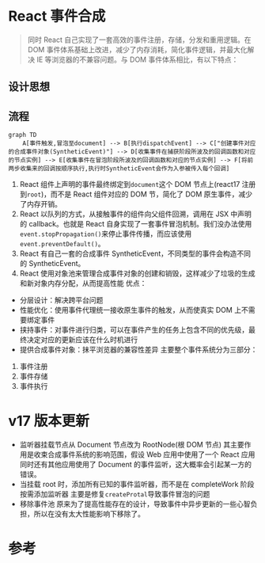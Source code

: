 # React 事件合成
> 同时
React 自己实现了一套高效的事件注册，存储，分发和重用逻辑。在 DOM 事件体系基础上改进，减少了内存消耗，简化事件逻辑，并最大化解决 IE 等浏览器的不兼容问题。与 DOM 事件体系相比，有以下特点：

## 设计思想

## 流程
```mermaid
graph TD
    A[事件触发,冒泡至document] --> B[执行dispatchEvent] --> C["创建事件对应的合成事件对象(SyntheticEvent)"] --> D[收集事件在捕获阶段所波及的回调函数和对应的节点实例] --> E[收集事件在冒泡阶段所波及的回调函数和对应的节点实例] --> F[将前两步收集来的回调按顺序执行,执行时SyntheticEvent会作为入参被传入每个回调]
```


1. React 组件上声明的事件最终绑定到`document`这个 DOM 节点上(react17 注册到`root`)，而不是 React 组件对应的 DOM 节，简化了 DOM 原生事件，减少了内存开销。
2. React 以队列的方式，从接触事件的组件向父组件回溯，调用在 JSX 中声明的 callback。也就是 React 自身实现了一套事件冒泡机制。我们没办法使用`event.stopPropagation()`来停止事件传播，而应该使用`event.preventDefault()`。
3. React 有自己一套的合成事件 SyntheticEvent，不同类型的事件会构造不同的 SyntheticEvent。
4. React 使用对象池来管理合成事件对象的创建和销毁，这样减少了垃圾的生成和新对象内存分配，从而提高性能
   优点：

- 分层设计：解决跨平台问题
- 性能优化：使用事件代理统一接收原生事件的触发，从而使真实 DOM 上不需要绑定事件
- 挟持事件：对事件进行归类，可以在事件产生的任务上包含不同的优先级，最终决定对应的更新应该在什么时机进行
- 提供合成事件对象：抹平浏览器的兼容性差异
  主要整个事件系统分为三部分：

1. 事件注册
2. 事件存储
3. 事件执行

# v17 版本更新

- 监听器挂载节点从 Document 节点改为 RootNode(根 DOM 节点)
  其主要作用是收束合成事件系统的影响范围，假设 Web 应用中使用了一个 React 应用同时还有其他应用使用了 Document 的事件监听，这大概率会引起某一方的错误。
- 当挂载 root 时，添加所有已知的事件监听器，而不是在 completeWork 阶段按需添加监听器
  主要是修复`createProtal`导致事件冒泡的问题
- 移除事件池
  原来为了提高性能存在的设计，导致事件中异步更新的一些心智负担，所以在没有太大性能影响下移除了。

# 参考

[](https://zhuanlan.zhihu.com/p/384192871)
